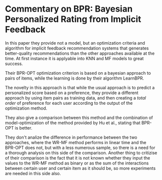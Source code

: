 # Commentary on BPR: Bayesian Personalized Rating from Implicit Feedback

In this paper they provide not a model, but an optimization criteria and algorithm for implicit feedback recommendation systems that generates better-quality recommendations than the other approaches available at the time. At first instance it is applyable into KNN and MF models to great success.

Their BPR-OPT optimization criterion is based on a bayesian approach to pairs of items, while the learning is done by their algorithm LearnBPR.

The novelty in this approach is that while the usual approach is to predict a personalized score based on a preference, they provide a different approach by using item pairs as training data, and then creating a *total order* of preference for each user according to the output of the optimization method.

They also give a comparison between this method and the combination of model-optimization of the method provided by Hu et al., stating that BPR-OPT is better. 

They don't analize the difference in performance between the two approaches, where the WR-MF method performs in linear time and the BPR-OPT does not, but with a less numerous sample, so there is a need for a thorough analysis on this side of the comparison. Another thing to critizise of their comparison is the fact that it is not known whether they input the values to the WR-MF method as binary or as the sum of the interactions between certain user and certain item as it should be, so more experiments are needed in this side also.
